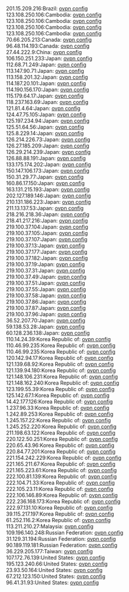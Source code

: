 201.15.209.216:Brazil: [ovpn config](vpn/201_15_209_216.ovpn)  
123.108.250.106:Cambodia: [ovpn config](vpn/123_108_250_106.ovpn)  
123.108.250.106:Cambodia: [ovpn config](vpn/123_108_250_106.ovpn)  
123.108.250.106:Cambodia: [ovpn config](vpn/123_108_250_106.ovpn)  
123.108.250.106:Cambodia: [ovpn config](vpn/123_108_250_106.ovpn)  
70.66.205.213:Canada: [ovpn config](vpn/70_66_205_213.ovpn)  
96.48.114.193:Canada: [ovpn config](vpn/96_48_114_193.ovpn)  
27.44.222.9:China: [ovpn config](vpn/27_44_222_9.ovpn)  
106.150.251.233:Japan: [ovpn config](vpn/106_150_251_233.ovpn)  
112.68.71.249:Japan: [ovpn config](vpn/112_68_71_249.ovpn)  
113.147.90.71:Japan: [ovpn config](vpn/113_147_90_71.ovpn)  
113.158.201.32:Japan: [ovpn config](vpn/113_158_201_32.ovpn)  
114.187.20.101:Japan: [ovpn config](vpn/114_187_20_101.ovpn)  
114.190.156.170:Japan: [ovpn config](vpn/114_190_156_170.ovpn)  
115.179.64.17:Japan: [ovpn config](vpn/115_179_64_17.ovpn)  
118.237.163.69:Japan: [ovpn config](vpn/118_237_163_69.ovpn)  
121.81.4.64:Japan: [ovpn config](vpn/121_81_4_64.ovpn)  
124.47.75.105:Japan: [ovpn config](vpn/124_47_75_105.ovpn)  
125.197.234.94:Japan: [ovpn config](vpn/125_197_234_94.ovpn)  
125.51.64.56:Japan: [ovpn config](vpn/125_51_64_56.ovpn)  
125.8.229.14:Japan: [ovpn config](vpn/125_8_229_14.ovpn)  
126.214.226.73:Japan: [ovpn config](vpn/126_214_226_73.ovpn)  
126.27.185.209:Japan: [ovpn config](vpn/126_27_185_209.ovpn)  
126.29.214.239:Japan: [ovpn config](vpn/126_29_214_239.ovpn)  
126.88.88.191:Japan: [ovpn config](vpn/126_88_88_191.ovpn)  
133.175.174.202:Japan: [ovpn config](vpn/133_175_174_202.ovpn)  
150.147.106.173:Japan: [ovpn config](vpn/150_147_106_173.ovpn)  
150.31.29.77:Japan: [ovpn config](vpn/150_31_29_77.ovpn)  
160.86.17.150:Japan: [ovpn config](vpn/160_86_17_150.ovpn)  
163.131.215.193:Japan: [ovpn config](vpn/163_131_215_193.ovpn)  
202.127.189.146:Japan: [ovpn config](vpn/202_127_189_146.ovpn)  
210.131.186.223:Japan: [ovpn config](vpn/210_131_186_223.ovpn)  
211.13.137.53:Japan: [ovpn config](vpn/211_13_137_53.ovpn)  
218.216.218.36:Japan: [ovpn config](vpn/218_216_218_36.ovpn)  
218.41.217.216:Japan: [ovpn config](vpn/218_41_217_216.ovpn)  
219.100.37.104:Japan: [ovpn config](vpn/219_100_37_104.ovpn)  
219.100.37.105:Japan: [ovpn config](vpn/219_100_37_105.ovpn)  
219.100.37.107:Japan: [ovpn config](vpn/219_100_37_107.ovpn)  
219.100.37.13:Japan: [ovpn config](vpn/219_100_37_13.ovpn)  
219.100.37.177:Japan: [ovpn config](vpn/219_100_37_177.ovpn)  
219.100.37.182:Japan: [ovpn config](vpn/219_100_37_182.ovpn)  
219.100.37.19:Japan: [ovpn config](vpn/219_100_37_19.ovpn)  
219.100.37.31:Japan: [ovpn config](vpn/219_100_37_31.ovpn)  
219.100.37.49:Japan: [ovpn config](vpn/219_100_37_49.ovpn)  
219.100.37.51:Japan: [ovpn config](vpn/219_100_37_51.ovpn)  
219.100.37.55:Japan: [ovpn config](vpn/219_100_37_55.ovpn)  
219.100.37.58:Japan: [ovpn config](vpn/219_100_37_58.ovpn)  
219.100.37.86:Japan: [ovpn config](vpn/219_100_37_86.ovpn)  
219.100.37.87:Japan: [ovpn config](vpn/219_100_37_87.ovpn)  
219.100.37.96:Japan: [ovpn config](vpn/219_100_37_96.ovpn)  
36.52.207.70:Japan: [ovpn config](vpn/36_52_207_70.ovpn)  
59.138.53.28:Japan: [ovpn config](vpn/59_138_53_28.ovpn)  
60.128.236.138:Japan: [ovpn config](vpn/60_128_236_138.ovpn)  
110.14.24.39:Korea Republic of: [ovpn config](vpn/110_14_24_39.ovpn)  
110.46.99.235:Korea Republic of: [ovpn config](vpn/110_46_99_235.ovpn)  
110.46.99.235:Korea Republic of: [ovpn config](vpn/110_46_99_235.ovpn)  
120.142.94.17:Korea Republic of: [ovpn config](vpn/120_142_94_17.ovpn)  
121.139.68.92:Korea Republic of: [ovpn config](vpn/121_139_68_92.ovpn)  
121.139.94.180:Korea Republic of: [ovpn config](vpn/121_139_94_180.ovpn)  
121.148.106.231:Korea Republic of: [ovpn config](vpn/121_148_106_231.ovpn)  
121.148.162.240:Korea Republic of: [ovpn config](vpn/121_148_162_240.ovpn)  
123.199.55.39:Korea Republic of: [ovpn config](vpn/123_199_55_39.ovpn)  
125.142.67.1:Korea Republic of: [ovpn config](vpn/125_142_67_1.ovpn)  
14.42.177.126:Korea Republic of: [ovpn config](vpn/14_42_177_126.ovpn)  
1.237.96.33:Korea Republic of: [ovpn config](vpn/1_237_96_33.ovpn)  
1.242.89.253:Korea Republic of: [ovpn config](vpn/1_242_89_253.ovpn)  
1.245.157.22:Korea Republic of: [ovpn config](vpn/1_245_157_22.ovpn)  
1.245.252.220:Korea Republic of: [ovpn config](vpn/1_245_252_220.ovpn)  
211.198.63.122:Korea Republic of: [ovpn config](vpn/211_198_63_122.ovpn)  
220.122.50.251:Korea Republic of: [ovpn config](vpn/220_122_50_251.ovpn)  
220.65.43.96:Korea Republic of: [ovpn config](vpn/220_65_43_96.ovpn)  
220.84.77.201:Korea Republic of: [ovpn config](vpn/220_84_77_201.ovpn)  
221.154.242.229:Korea Republic of: [ovpn config](vpn/221_154_242_229.ovpn)  
221.165.211.67:Korea Republic of: [ovpn config](vpn/221_165_211_67.ovpn)  
221.165.223.61:Korea Republic of: [ovpn config](vpn/221_165_223_61.ovpn)  
222.100.81.139:Korea Republic of: [ovpn config](vpn/222_100_81_139.ovpn)  
222.104.71.33:Korea Republic of: [ovpn config](vpn/222_104_71_33.ovpn)  
222.105.23.11:Korea Republic of: [ovpn config](vpn/222_105_23_11.ovpn)  
222.106.146.89:Korea Republic of: [ovpn config](vpn/222_106_146_89.ovpn)  
222.236.168.173:Korea Republic of: [ovpn config](vpn/222_236_168_173.ovpn)  
222.97.131.10:Korea Republic of: [ovpn config](vpn/222_97_131_10.ovpn)  
39.115.217.197:Korea Republic of: [ovpn config](vpn/39_115_217_197.ovpn)  
61.252.116.2:Korea Republic of: [ovpn config](vpn/61_252_116_2.ovpn)  
113.211.210.27:Malaysia: [ovpn config](vpn/113_211_210_27.ovpn)  
109.196.140.248:Russian Federation: [ovpn config](vpn/109_196_140_248.ovpn)  
31.129.31.194:Russian Federation: [ovpn config](vpn/31_129_31_194.ovpn)  
90.189.119.181:Russian Federation: [ovpn config](vpn/90_189_119_181.ovpn)  
36.229.205.177:Taiwan: [ovpn config](vpn/36_229_205_177.ovpn)  
107.172.76.139:United States: [ovpn config](vpn/107_172_76_139.ovpn)  
195.123.240.66:United States: [ovpn config](vpn/195_123_240_66.ovpn)  
23.93.50.164:United States: [ovpn config](vpn/23_93_50_164.ovpn)  
67.212.123.150:United States: [ovpn config](vpn/67_212_123_150.ovpn)  
96.41.31.93:United States: [ovpn config](vpn/96_41_31_93.ovpn)  
